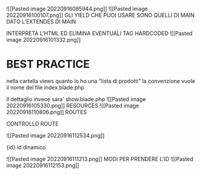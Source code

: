 ![[Pasted image 20220916095944.png]]
![[Pasted image 20220916100107.png]]
GLI YIELD CHE PUOI USARE SONO QUELLI DI MAIN DATO L'EXTENDES DI MAIN


INTERPRETA L'HTML ED ELIMINA EVENTUALI TAG HARDCODED
![[Pasted image 20220916101332.png]]


# BEST PRACTICE

nella cartella views
quanto io ho una "lista di prodotti" la convenzione vuole il nome del file index.blade.php 

Il dettaglio invece sara' show.blade.php
![[Pasted image 20220916105330.png]]
RESOURCES
![[Pasted image 20220916110806.png]]
ROUTES


CONTROLLO ROUTE

![[Pasted image 20220916112534.png]]

{id} id dinamico

![[Pasted image 20220916111213.png]]
MODI PER PRENDERE L'ID
![[Pasted image 20220916112153.png]]
